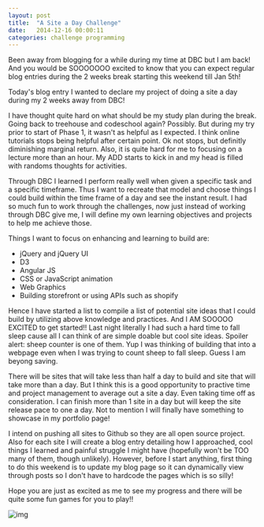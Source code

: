 ```yaml
---
layout: post
title:  "A Site a Day Challenge"
date:   2014-12-16 00:00:11
categories: challenge programming
---
```

Been away from blogging for a while during my time at DBC but I am back! And you would be SOOOOOOO excited to know that you can expect regular blog entries during the 2 weeks break starting this weekend till Jan 5th!

Today's blog entry I wanted to declare my project of doing a site a day during my 2 weeks away from DBC!

I have thought quite hard on what should be my study plan during the break. Going back to treehouse and codeschool again? Possibly. But during my try prior to start of Phase 1, it wasn't as helpful as I expected. I think online tutorials stops being helpful after certain point. Ok not stops, but definitly diminishing marginal return. Also, it is quite hard for me to focusing on a lecture more than an hour. My ADD starts to kick in and my head is filled with randoms thoughts for activities.

Through DBC I learned I perform really well when given a specific task and a specific timeframe. Thus I want to recreate that model and choose things I could build within the time frame of a day and see the instant result. I had so much fun to work through the challenges, now just instead of working through DBC give me, I will define my own learning objectives and projects to help me achieve those.

Things I want to focus on enhancing and learning to build are:

- jQuery and jQuery UI
- D3
- Angular JS
- CSS or JavaScript animation
- Web Graphics
- Building storefront or using APIs such as shopify

Hence I have started a list to compile a list of potential site ideas that I could build by utilizing above knowledge and practices. And I AM SOOOOO EXCITED to get started!! Last night literally I had such a hard time to fall sleep cause all I can think of are simple doable but cool site ideas. Spoiler alert: sheep counter is one of them. Yup I was thinking of building that into a webpage even when I was trying to count sheep to fall sleep. Guess I am beyong saving.

There will be sites that will take less than half a day to build and site that will take more than a day. But I think this is a good opportunity to practive time and project management to average out a site a day. Even taking time off as consideration. I can finish more than 1 site in a day but will keep the site release pace to one a day. Not to mention I will finally have something to showcase in my portfolio page!

I intend on pushing all sites to Github so they are all open source project. Also for each site I will create a blog entry detailing how I approached, cool things I learned and painful struggle I might have (hopefully won't be TOO many of them, though unlikely). However, before I start anything, first thing to do this weekend is to update my blog page so it can dynamically view through posts so I don't have to hardcode the pages which is so silly!

Hope you are just as excited as me to see my progress and there will be quite some fun games for you to play!!

![img](http://pixelatedbrains.com/wp-content/uploads/2014/07/super-excited.gif)